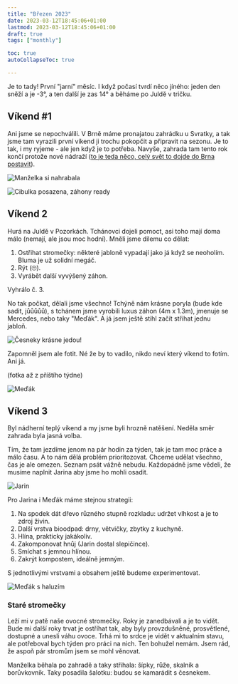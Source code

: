 ```yaml
---
title: "Březen 2023"
date: 2023-03-12T18:45:06+01:00
lastmod: 2023-03-12T18:45:06+01:00
draft: true
tags: ["monthly"]

toc: true
autoCollapseToc: true

---
```


Je to tady! První "jarní" měsíc. I když počasí tvrdí něco jíného: jeden den
sněží a je -3°, a ten další je zas 14° a běháme po Juldě v tričku.

<!--more-->

## Víkend #1

Ani jsme se nepochválili. V Brně máme pronajatou zahrádku u Svratky, a tak jsme
tam vyrazili první víkend ji trochu pokopčit a připravit na sezonu. Je to tak,
i my ryjeme - ale jen když je to potřeba. Navyše, zahrada tam tento rok končí
protože nové nádraží ([to je teda něco, celý svět to dojde do Brna
postavit](https://kambrno.cz/novenadrazi/)).

![Manželka si nahrabala](/image/mar-2023/pole1.jpg)

![Cibulka posazena, záhony ready](/image/mar-2023/pole2.jpg)

## Víkend 2

Hurá na Juldě v Pozorkách. Tchánovci dojeli pomoct, asi toho mají doma málo (nemají, ale jsou moc hodní). Mněli jsme dilemu co dělat:
1. Ostřihat stromečky: některé jabloně vypadají jako já když se neoholím. Bluma je už solidní megáč.
2. Rýt (🙄).
3. Vyrábět další vyvýšený záhon.

Vyhrálo č. 3.

No tak počkat, dělali jsme všechno! Tchýně nám krásne poryla (bude kde sadit,
jůůůůů), s tchánem jsme vyrobili luxus záhon (4m x 1.3m), jmenuje se Mercedes,
nebo taky "Meďák". A já jsem ještě stihl začít střihat jednu jabloň.

![Česneky krásne jedou!](/image/mar-2023/cesnek.jpg)

Zapomněl jsem ale fotit. Né že by to vadilo, nikdo neví který víkend to fotím. Ani já.

(fotka až z příštího týdne)

![Meďák](/image/mar-2023/medak-prazdny.jpg)

## Víkend 3

Byl nádherní teplý víkend a my jsme byli hrozně natěšení. Neděla směr zahrada
byla jasná volba.

Tím, že tam jezdíme jenom na pár hodin za týden, tak je tam moc práce a málo
času. A to nám dělá problém prioritozovat. Chceme udělat všechno, čas je ale
omezen. Seznam psát vážně nebudu. Každopádně jsme vědeli, že musíme naplnit
Jarina aby jsme ho mohli osadit.

![Jarin](/image/mar-2023/jarin-full.jpg)

Pro Jarina i Meďák máme stejnou strategii:
1. Na spodek dát dřevo různého stupně rozkladu: udržet vlhkost a je to zdroj živin.
2. Další vrstva bioodpad: drny, větvičky, zbytky z kuchyně.
3. Hlína, prakticky jakákoliv.
4. Zakomponovat hnůj (Jarin dostal slepičince).
5. Smíchat s jemnou hlínou.
6. Zakrýt kompostem, ideálně jemným.

S jednotlivými vrstvami a obsahem ještě budeme experimentovat.

![Meďák s haluzím](/image/mar-2023/medak-haluze.jpg)

### Staré stromečky

Leží mi v patě naše ovocné stromečky. Roky je zanedbávali a je to vidět. Bude
mi další roky trvat je ostříhat tak, aby byly provzdušněné, prosvětlené,
dostupné a unesli váhu ovoce. Trhá mi to srdce je vidět v aktualním stavu, ale
potřeboval bych týden pro práci na nich. Ten bohužel nemám. Jsem rád, že aspoň
pár stromům jsem se mohl věnovat.

Manželka běhala po zahradě a taky střihala: šípky, růže, skalník a borůvkovník.
Taky posadila šalotku: budou se kamarádit s česnekem.

